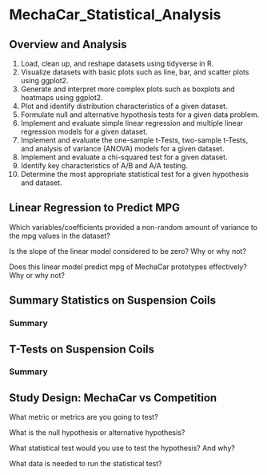 # MechaCar_Statistical_Analysis

## Overview and Analysis
   1.  Load, clean up, and reshape datasets using tidyverse in R.
   2.  Visualize datasets with basic plots such as line, bar, and scatter plots using ggplot2.
   3.  Generate and interpret more complex plots such as boxplots and heatmaps using ggplot2.
   4.  Plot and identify distribution characteristics of a given dataset.
   5.  Formulate null and alternative hypothesis tests for a given data problem.
   6.  Implement and evaluate simple linear regression and multiple linear regression models for a given dataset.
   7.  Implement and evaluate the one-sample t-Tests, two-sample t-Tests, and analysis of variance (ANOVA) models for a given dataset.
   8.  Implement and evaluate a chi-squared test for a given dataset.
   9.  Identify key characteristics of A/B and A/A testing.
   10. Determine the most appropriate statistical test for a given hypothesis and dataset.

## Linear Regression to Predict MPG

   Which variables/coefficients provided a non-random amount of variance to the mpg values in the dataset?
   
   Is the slope of the linear model considered to be zero? Why or why not?
   
   Does this linear model predict mpg of MechaCar prototypes effectively? Why or why not?
   
## Summary Statistics on Suspension Coils

   ### Summary

## T-Tests on Suspension Coils

   ### Summary

## Study Design: MechaCar vs Competition

   What metric or metrics are you going to test?
   
   What is the null hypothesis or alternative hypothesis?
   
   What statistical test would you use to test the hypothesis? And why?
   
   What data is needed to run the statistical test?
